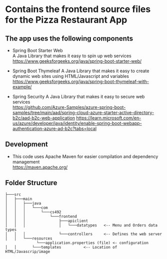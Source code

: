 # Contains the frontend source files for the Pizza Restaurant App

## The app uses the following components

- Spring Boot Starter Web<br>
A Java Library that makes it easy to spin up web services<br>
https://www.geeksforgeeks.org/java/spring-boot-starter-web/

- Spring Boot Thymeleaf
A Java Library that makes it easy to create dynamic web sites using HTML/Javascript and variables
https://www.geeksforgeeks.org/java/spring-boot-thymeleaf-with-example/

- Spring Security
A Java Library that makes it easy to secure web services<br>
https://github.com/Azure-Samples/azure-spring-boot-samples/tree/main/aad/spring-cloud-azure-starter-active-directory-b2c/aad-b2c-web-application
https://learn.microsoft.com/en-us/azure/developer/java/identity/enable-spring-boot-webapp-authentication-azure-ad-b2c?tabs=local
## Development
- This code uses Apache Maven for easier compilation and dependency management<br>https://maven.apache.org/

## Folder Structure
```
├───src
│   ├───main
│   │   ├───java
│   │   │   └───com
│   │   │       └───cs492
│   │   │           └───frontend
│   │   │               ├───apiclient
│   │   │               │   └───datatypes   <-- Menu and Orders data types
│   │   │               └───controllers     <-- Defines the web server
│   │   └───resources
              └───application.properties (file) <- configuration
│   │       └───templates          <-- Location of HTML/Javascrip/image 
```







